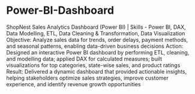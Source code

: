 # Power-BI-Dashboard
ShopNest Sales Analytics Dashboard (Power BI) | Skills - Power BI, DAX, Data Modelling, ETL, Data Cleaning &amp; Transformation, Data Visualization 
  Objective: Analyze sales data for trends, order delays, payment methods, and seasonal patterns, enabling data-driven 
business decisions 
Action: Designed an interactive Power BI dashboard by performing ETL, cleaning, and modelling data; applied DAX for 
calculated measures; built visualizations for top categories, state-wise sales, and product ratings 
Result: Delivered a dynamic dashboard that provided actionable insights, helping stakeholders optimize sales strategies, 
improve customer experience, and identify revenue growth opportunities 
